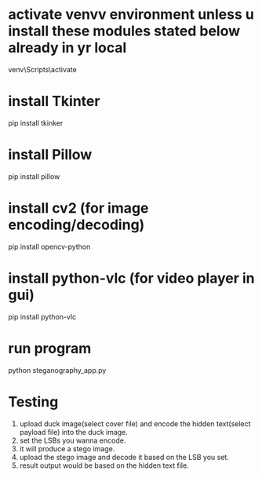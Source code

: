 # activate venvv environment unless u install these modules stated below already in yr local
venv\Scripts\activate
# install Tkinter
pip install tkinker
# install Pillow
pip install pillow
# install cv2 (for image encoding/decoding)
pip install opencv-python
# install python-vlc (for video player in gui)
pip install python-vlc
# run program
python steganography_app.py
# Testing
1. upload duck image(select cover file) and encode the hidden text(select payload file) into the duck image.
2. set the LSBs you wanna encode.
3. it will produce a stego image.
4. upload the stego image and decode it based on the LSB you set.
5. result output would be based on the hidden text file.
